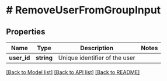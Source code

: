 # # RemoveUserFromGroupInput

## Properties

Name | Type | Description | Notes
------------ | ------------- | ------------- | -------------
**user_id** | **string** | Unique identifier of the user |

[[Back to Model list]](../../README.md#models) [[Back to API list]](../../README.md#endpoints) [[Back to README]](../../README.md)

